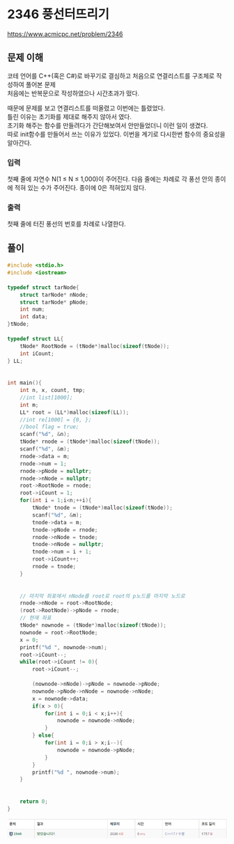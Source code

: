 # 2346 풍선터뜨리기

https://www.acmicpc.net/problem/2346

## 문제 이해

코테 언어를 C++(혹은 C#)로 바꾸기로 결심하고 처음으로 연결리스트를 구조체로 작성하여 풀어본 문제<br>
처음에는 반복문으로 작성하였으나 시간초과가 떴다.<br>

때문에 문제를 보고 연결리스트를 떠올렸고 이번에는 틀렸었다.<br>
틀린 이유는 초기화를 제대로 해주지 않아서 였다.<br>
초기화 해주는 함수를 만들려다가 간단해보여서 안만들었더니 이런 일이 생겼다.<br>
따로 init함수를 만들어서 쓰는 이유가 있었다. 이번을 계기로 다시한번 함수의 중요성을 알아간다. 

### 입력

첫째 줄에 자연수 N(1 ≤ N ≤ 1,000)이 주어진다. 다음 줄에는 차례로 각 풍선 안의 종이에 적혀 있는 수가 주어진다. 종이에 0은 적혀있지 않다.

### 출력

첫째 줄에 터진 풍선의 번호를 차례로 나열한다.

## 풀이

```c
#include <stdio.h>
#include <iostream>

typedef struct tarNode{
    struct tarNode* nNode;
    struct tarNode* pNode;
    int num;
    int data;
}tNode;

typedef struct LL{
    tNode* RootNode = (tNode*)malloc(sizeof(tNode));
    int iCount;
} LL;


int main(){
    int n, x, count, tmp;
    //int list[1000];
    int m;
    LL* root = (LL*)malloc(sizeof(LL));
    //int re[1000] = {0, };
    //bool flag = true;
    scanf("%d", &n);
    tNode* rnode = (tNode*)malloc(sizeof(tNode));
    scanf("%d", &m);
    rnode->data = m;
    rnode->num = 1;
    rnode->pNode = nullptr;
    rnode->nNode = nullptr;
    root->RootNode = rnode;
    root->iCount = 1;
    for(int i = 1;i<n;++i){
        tNode* tnode = (tNode*)malloc(sizeof(tNode));
        scanf("%d", &m);
        tnode->data = m;
        tnode->pNode = rnode;
        rnode->nNode = tnode;
        tnode->nNode = nullptr;
        tnode->num = i + 1;
        root->iCount++;
        rnode = tnode;
    }


    // 마지막 좌표에서 nNode를 root로 root의 p노드를 마지막 노드로
    rnode->nNode = root->RootNode;
    (root->RootNode)->pNode = rnode;
    // 현재 좌표
    tNode* nownode = (tNode*)malloc(sizeof(tNode));
    nownode = root->RootNode;
    x = 0;
    printf("%d ", nownode->num);
    root->iCount--;
    while(root->iCount != 0){
        root->iCount--;

        (nownode->nNode)->pNode = nownode->pNode;
        nownode->pNode->nNode = nownode->nNode;
        x = nownode->data;
        if(x > 0){
            for(int i = 0;i < x;i++){
                nownode = nownode->nNode;
            }
        } else{
            for(int i = 0;i > x;i--){
                nownode = nownode->pNode;
            }
        }
        printf("%d ", nownode->num);
    }


    return 0;
}
```

![img.png](2346_cpp.png)